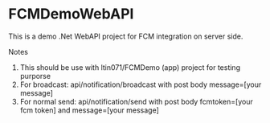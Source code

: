 # FCMDemoWebAPI

This is a demo .Net WebAPI project for FCM integration on server side.

Notes
1. This should be use with ltin071/FCMDemo (app) project for testing purporse
2. For broadcast: api/notification/broadcast with post body message=[your message]
3. For normal send: api/notification/send with post body fcmtoken=[your fcm token] and message=[your message]
